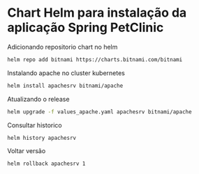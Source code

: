 # Chart Helm para instalação da aplicação Spring PetClinic

Adicionando repositorio chart no helm
````sh
helm repo add bitnami https://charts.bitnami.com/bitnami
````

Instalando apache no cluster kubernetes
````sh
helm install apachesrv bitnami/apache
````

Atualizando o release
````sh
helm upgrade -f values_apache.yaml apachesrv bitnami/apache 
````

Consultar historico
````sh
helm history apachesrv
````

Voltar versão
````sh
helm rollback apachesrv 1
````
